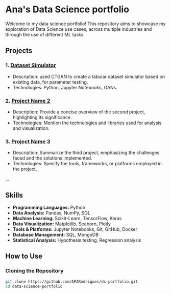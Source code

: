 # Ana's Data Science portfolio

Welcome to my data science portfolio! This repository aims to showcase my exploration of Data Science use cases, across multiple industries and through the use of different ML tasks. 

## Projects

### 1. [Dataset Simulator](link-to-project-1)
   - Description: used CTGAN to create a tabular dataset simulator based on existing data, for parameter testing.
   - Technologies: Python, Jupyter Notebooks,  GANs.

### 2. [Project Name 2](link-to-project-2)
   - Description: Provide a concise overview of the second project, highlighting its significance.
   - Technologies: Mention the technologies and libraries used for analysis and visualization.

### 3. [Project Name 3](link-to-project-3)
   - Description: Summarize the third project, emphasizing the challenges faced and the solutions implemented.
   - Technologies: Specify the tools, frameworks, or platforms employed in the project.

...

## Skills

- **Programming Languages:** Python
- **Data Analysis:** Pandas, NumPy, SQL
- **Machine Learning:** Scikit-Learn, TensorFlow, Keras
- **Data Visualization:** Matplotlib, Seaborn, Plotly
- **Tools & Platforms:** Jupyter Notebooks, Git, GitHub, Docker
- **Database Management:** SQL, MongoDB
- **Statistical Analysis:** Hypothesis testing, Regression analysis

## How to Use

### Cloning the Repository

```bash
git clone https://github.com/APARodrigues/ds-portfolio.git
cd data-science-portfolio
